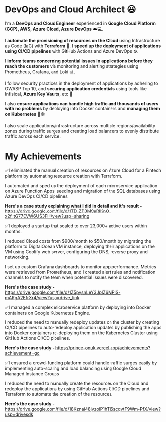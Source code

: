 # DevOps and Cloud Architect 😃

I’m a **DevOps and Cloud Engineer** experienced in **Google Cloud Platform (GCP), AWS, Azure Cloud, Azure DevOps** ☁️💻. 

I **automate the provisioning of resources on the Cloud** using Infrastructure as Code (IaC) with **Terraform** 🤖. I **speed up the deployment of applications using CI/CD pipelines** with GitHub Actions and Azure DevOps ⚙️.

I **inform teams concerning potential issues in applications before they reach the customers** via monitoring and alerting strategies using Prometheus, Grafana, and Loki 📊. 

I follow security practices in the deployment of applications by adhering to OWASP Top 10, and **securing application credentials** using tools like Infisical, **Azure Key Vaults**, etc 🔐

I also **ensure applications can handle high traffic and thousands of users with no problems** by deploying into Docker containers and **managing them on Kubernetes** 🐋🕸️

I also scale applications/infrastructure across multiple regions/availability zones during traffic surges and creating load balancers to evenly distribute traffic across each service.

# My Achievements

✅I eliminated the manual creation of resources on Azure Cloud for a Fintech platform by automating resource creation with Terraform.

I automated and sped up the deployment of each microservice application on Azure Function Apps, seeding and migration of the SQL databases using Azure DevOps CI/CD pipelines

**Here's a case study explaining what I did in detail and it's result -** https://drive.google.com/file/d/1TD-ZP3M9aRIKnO-x2f_tG77EVW6US3FH/view?usp=sharing

✅I deployed a startup that scaled to over 23,000+ active users within months. 

I reduced Cloud costs from $900/month to $50/month by migrating the platform to DigitalOcean VM instance, deploying their applications on the VM using Coolify web server, configuring the DNS, reverse proxy and networking. 

I set up custom Grafana dashboards to monitor app performance. Metrics were retrieved from Prometheus, and I created alert rules and notification channels to notify the team when potential issues were discovered.

**Here's the case study -** https://drive.google.com/file/d/1Z5pysnLeY3JpIZ6MPlS-mAKgA2EfrXr4/view?usp=drive_link

✅I managed a complex microservice platform by deploying into Docker containers on Google Kubernetes Engine. 

I reduced the need to manually redeploy updates on the cluster by creating CI/CD pipelines to auto-redeploy application updates by publishing the apps into Docker containers re-deploying them on the Kubernetes Cluster using GitHub Actions CI/CD pipelines.

**Here's the case study -** https://prince-onuk.vercel.app/achievements?achievement=gc

✅I ensured a crowd-funding platform could handle traffic surges easily by implementing auto-scaling and load balancing using Google Cloud Managed Instance Groups

I reduced the need to manually create the resources on the Cloud and redeploy the applications by using GitHub Actions CI/CD pipelines and Terraform to automate the creation of the resources.

**Here's the case study -** https://drive.google.com/file/d/18Kznai48jvzoiP1hTi6scqvtF9Wm-PfX/view?usp=drivesdk
